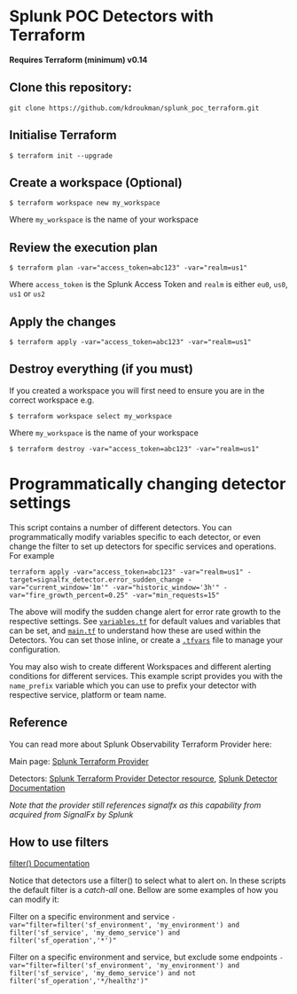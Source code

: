 # Splunk POC Detectors with Terraform
**Requires Terraform (minimum) v0.14**

## Clone this repository:

`git clone https://github.com/kdroukman/splunk_poc_terraform.git`

## Initialise Terraform

```
$ terraform init --upgrade
```

## Create a workspace (Optional)

```
$ terraform workspace new my_workspace
```
Where `my_workspace` is the name of your workspace

## Review the execution plan

```
$ terraform plan -var="access_token=abc123" -var="realm=us1"
```

Where `access_token` is the Splunk Access Token and `realm` is either `eu0`, `us0`, `us1` or `us2`

## Apply the changes

```
$ terraform apply -var="access_token=abc123" -var="realm=us1"
```

## Destroy everything (if you must)

If you created a workspace you will first need to ensure you are in the correct workspace e.g.

```
$ terraform workspace select my_workspace
```
Where `my_workspace` is the name of your workspace

```
$ terraform destroy -var="access_token=abc123" -var="realm=us1"
```

# Programmatically changing detector settings

This script contains a number of different detectors. 
You can programmatically modify variables specific to each detector, or even change the filter to set up detectors for specific services and operations.
For example

```
terraform apply -var="access_token=abc123" -var="realm=us1" -target=signalfx_detector.error_sudden_change -var="current_window='1m'" -var="historic_window='3h'" -var="fire_growth_percent=0.25" -var="min_requests=15"
```

The above will modify the sudden change alert for error rate growth to the respective settings.
See [`variables.tf`](https://github.com/kdroukman/splunk_poc_terraform/blob/main/variables.tf) for default values and variables that can be set, and [`main.tf`](https://github.com/kdroukman/splunk_poc_terraform/blob/main/main.tf) to understand how these are used within the Detectors. You can set those inline, or create a [`.tfvars`](https://www.terraform.io/docs/language/values/variables.html#variable-definitions-tfvars-files) file to manage your configuration. 

You may also wish to create different Workspaces and different alerting conditions for different services. 
This example script provides you with the `name_prefix` variable which you can use to prefix your detector with respective service, platform or team name. 

## Reference

You can read more about Splunk Observability Terraform Provider here:

Main page: 
[Splunk Terraform Provider](https://registry.terraform.io/providers/splunk-terraform/signalfx/latest/docs)

Detectors: 
[Splunk Terraform Provider Detector resource](https://registry.terraform.io/providers/splunk-terraform/signalfx/latest/docs/resources/detector),
[Splunk Detector Documentation](https://docs.signalfx.com/en/latest/detect-alert/alert-condition-reference/index.html)

_Note that the provider still references signalfx as this capability from acquired from SignalFx by Splunk_

## How to use filters

[filter() Documentation](https://dev.splunk.com/observability/docs/signalflow/functions/filter_function/)

Notice that detectors use a filter() to select what to alert on. In these scripts the default filter is a *catch-all* one.
Bellow are some examples of how you can modify it:

Filter on a specific environment and service
```-var="filter=filter('sf_environment', 'my_environment') and filter('sf_service', 'my_demo_service') and filter('sf_operation','*')"```

Filter on a specific environment and service, but exclude some endpoints
```-var="filter=filter('sf_environment', 'my_environment') and filter('sf_service', 'my_demo_service') and not filter('sf_operation','*/healthz')"```


